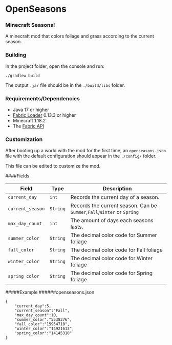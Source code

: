 # OpenSeasons
###  Minecraft Seasons!
A minecraft mod that colors foliage and grass according to the current season.

### Building
In the project folder, open the console and run:
```
./gradlew build
```

The output ```.jar``` file should be in the ``` ./build/libs ``` folder.

### Requirements/Dependencies
* Java 17 or higher
* [Fabric Loader](https://fabricmc.net/use/installer/) 0.13.3 or higher
* Minecraft 1.18.2
* The [Fabric API](https://www.curseforge.com/minecraft/mc-mods/fabric-api)

### Customization

After booting up a world with the mod for the first time, an ``openseasons.json`` file with the default 
configuration should appear in the ``./config/`` folder.

This file can be edited to customize the mod.

####Fields

| Field          | Type   | Description                                                                     |
|----------------|--------|---------------------------------------------------------------------------------|
| ``current_day``    | ``int``    | Records the current day of a season.                                            |
| ``current_season`` | ``String`` | Records the current season. Can be ``Summer``,``Fall``,``Winter`` or ``Spring`` |
| ``max_day_count``  | ``int``    | The amount of days each seasons lasts.                                          |
| ``summer_color``   | ``String`` | The decimal color code for Summer foliage                                       |
| ``fall_color``     | ``String`` | The decimal color code for Fall foliage                                         |
| ``winter_color``   | ``String`` | The decimal color code for Winter foliage                                       |
| ``spring_color``   | ``String`` | The decimal color code for Spring foliage                                       |


#####Example
######openseasons.json
````
{
    "current_day":5,
    "current_season":"Fall",
    "max_day_count":10,
    "summer_color":"5538376",
    "fall_color":"15954710",
    "winter_color":"14921613",
    "spring_color":"14145310"
}
````